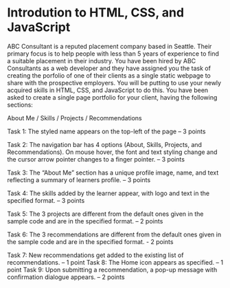 # Introdution to HTML, CSS, and JavaScript

ABC Consultant is a reputed placement company based in Seattle. Their primary focus is to help people with less than 5 years of experience to find a suitable placement in their industry. You have been hired by ABC Consultants as a web developer and they have assigned you the task of creating the porfolio of one of their clients as a single static webpage to share with the prospective employers. You will be putting to use your newly acquired skills in HTML, CSS, and JavaScript to do this. You have been asked to create a single page portfolio for your client, having the following sections:

About Me / Skills / Projects / Recommendations


Task 1:
The styled name appears on the top-left of the page – 3 points

Task 2:
The navigation bar has 4 options (About, Skills, Projects, and Recommendations). On mouse hover, the font and text styling change and the cursor arrow pointer changes to a finger pointer. – 3 points

Task 3:
The “About Me” section has a unique profile image, name, and text reflecting a summary of learners profile. – 3 points

Task 4:
The skills added by the learner appear, with logo and text in the specified format. – 3 points

Task 5:
The 3 projects are different from the default ones given in the sample code and are in the specified format. – 2 points

Task 6:
The 3 recommendations are different from the default ones given in the sample code and are in the specified format. - 2 points

Task 7:
New recommendations get added to the existing list of recommendations. – 1 point
Task 8:
The Home icon appears as specified. – 1 point
Task 9:
Upon submitting a recommendation, a pop-up message with confirmation dialogue appears. – 2 points

